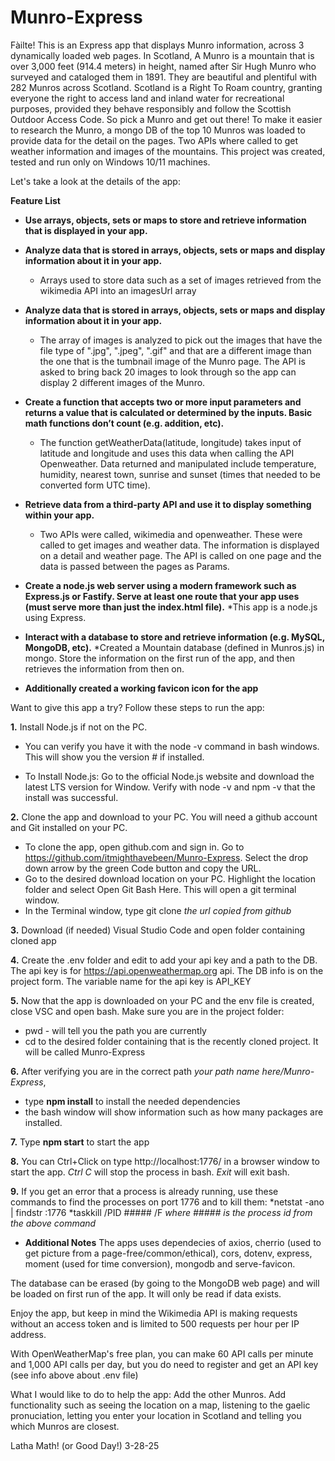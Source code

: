 # Munro-Express

Fàilte!
This is an Express app that displays Munro information, across 3 dynamically loaded web pages.
In Scotland, A Munro is a mountain that is over 3,000 feet (914.4 meters) in height, named after Sir Hugh Munro who surveyed and cataloged them in 1891. They are beautiful and plentiful with 282 Munros across Scotland. Scotland is a Right To Roam country, granting everyone the right to access land and inland water for recreational purposes, provided they behave responsibly and follow the Scottish Outdoor Access Code. So pick a Munro and get out there! To make it easier to research the Munro, a mongo DB of the top 10 Munros was loaded to provide data for the detail on the pages. Two APIs where called to get weather information and images of the mountains. This project was created, tested and run only on Windows 10/11 machines.

Let's take a look at the details of the app:

**Feature List**

- **Use arrays, objects, sets or maps to store and retrieve information that is displayed in your app.**
- **Analyze data that is stored in arrays, objects, sets or maps and display information about it in your app.**

  - Arrays used to store data such as a set of images retrieved from the wikimedia API into an imagesUrl array

- **Analyze data that is stored in arrays, objects, sets or maps and display information about it in your app.**

  - The array of images is analyzed to pick out the images that have the file type of ".jpg", ".jpeg", ".gif" and that are a different image than the one that is the tumbnail image of the Munro page. The API is asked to bring back 20 images to look through so the app can display 2 different images of the Munro.

- **Create a function that accepts two or more input parameters and returns a value that is calculated or determined by the inputs. Basic math functions don’t count (e.g. addition, etc).**

  - The function getWeatherData(latitude, longitude) takes input of latitude and longitude and uses this data when calling the API Openweather. Data returned and manipulated include temperature, humidity, nearest town, sunrise and sunset (times that needed to be converted form UTC time).

- **Retrieve data from a third-party API and use it to display something within your app.**

  - Two APIs were called, wikimedia and openweather. These were called to get images and weather data. The information is displayed on a detail and weather page. The API is called on one page and the data is passed between the pages as Params.

- **Create a node.js web server using a modern framework such as Express.js or Fastify. Serve at least one route that your app uses (must serve more than just the index.html file).**
  \*This app is a node.js using Express.

- **Interact with a database to store and retrieve information (e.g. MySQL, MongoDB, etc).**
  \*Created a Mountain database (defined in Munros.js) in mongo. Store the information on the first run of the app, and then retrieves the information from then on.

* **Additionally created a working favicon icon for the app**

Want to give this app a try? Follow these steps to run the app:

**1.** Install Node.js if not on the PC.

- You can verify you have it with the node -v command in bash windows. This will show you the version # if installed.

- To Install Node.js: Go to the official Node.js website and download the latest LTS version for Window. Verify with node -v and npm -v that the install was successful.

**2.** Clone the app and download to your PC. You will need a github account and Git installed on your PC.

- To clone the app, open github.com and sign in. Go to https://github.com/itmighthavebeen/Munro-Express. Select the drop down arrow by the green Code button and copy the URL.
- Go to the desired download location on your PC. Highlight the location folder and select Open Git Bash Here. This will open a git terminal window.
- In the Terminal window, type git clone _the url copied from github_

**3.** Download (if needed) Visual Studio Code and open folder containing cloned app

**4.** Create the .env folder and edit to add your api key and a path to the DB. The api key is for https://api.openweathermap.org api. The DB info is on the project form. The variable name for the api key is API_KEY

**5.** Now that the app is downloaded on your PC and the env file is created, close VSC and open bash. Make sure you are in the project folder:

- pwd - will tell you the path you are currently
- cd to the desired folder containing that is the recently cloned project. It will be called Munro-Express

**6.** After verifying you are in the correct path _your path name here/Munro-Express_,

- type **npm install** to install the needed dependencies
- the bash window will show information such as how many packages are installed.

**7.** Type **npm start** to start the app

**8.** You can Ctrl+Click on type http://localhost:1776/ in a browser window to start the app. _Ctrl C_ will stop the process in bash. _Exit_ will exit bash.

**9.** If you get an error that a process is already running, use these commands to find the processes on port 1776 and to kill them:
*netstat -ano | findstr :1776
*taskkill /PID ##### /F _where ##### is the process id from the above command_

- **Additional Notes**
  The apps uses dependecies of axios, cherrio (used to get picture from a page-free/common/ethical), cors, dotenv, express, moment (used for time conversion), mongodb and serve-favicon.

The database can be erased (by going to the MongoDB web page) and will be loaded on first run of the app. It will only be read if data exists.

Enjoy the app, but keep in mind the Wikimedia API is making requests without an access token and is limited to 500 requests per hour per IP address.

With OpenWeatherMap's free plan, you can make 60 API calls per minute and 1,000 API calls per day, but you do need to register and get an API key (see info above about .env file)

What I would like to do to help the app: Add the other Munros. Add functionality such as seeing the location on a map, listening to the gaelic pronuciation, letting you enter your location in Scotland and telling you which Munros are closest.

Latha Math! (or Good Day!)
3-28-25
